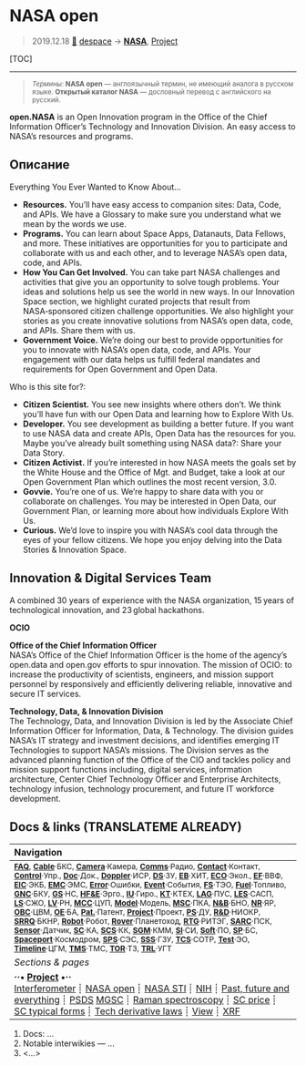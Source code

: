 # NASA open
> 2019.12.18 [🚀](../index/index.md) [despace](index.md) → **[NASA](zz_nasa.md)**, [Project](project.md)

[TOC]

---

> <small>*Термины:* **NASA open** — англоязычный термин, не имеющий аналога в русском языке. **Открытый каталог NASA** — дословный перевод с английского на русский.</small>

**open.NASA** is an Open Innovation program in the Office of the Chief Information Officer’s Technology and Innovation Division. An easy access to NASA’s resources and programs.



<p style="page-break-after:always"> </p>

## Описание

Everything You Ever Wanted to Know About...

   - **Resources.** You’ll have easy access to companion sites: Data, Code, and APIs. We have a Glossary to make sure you understand what we mean by the words we use.
   - **Programs.** You can learn about Space Apps, Datanauts, Data Fellows, and more. These initiatives are opportunities for you to participate and collaborate with us and each other, and to leverage NASA’s open data, code, and APIs.
   - **How You Can Get Involved.** You can take part NASA challenges and activities that give you an opportunity to solve tough problems. Your ideas and solutions help us see the world in new ways. In our Innovation Space section, we highlight curated projects that result from NASA‑sponsored citizen challenge opportunities. We also highlight your stories as you create innovative solutions from NASA’s open data, code, and APIs. Share them with us.
   - **Government Voice.** We’re doing our best to provide opportunities for you to innovate with NASA’s open data, code, and APIs. Your engagement with our data helps us fulfill federal mandates and requirements for Open Government and Open Data.

Who is this site for?:

   - **Citizen Scientist.** You see new insights where others don’t. We think you’ll have fun with our Open Data and learning how to Explore With Us.
   - **Developer.** You see development as building a better future. If you want to use NASA data and create APIs, Open Data has the resources for you. Maybe you’ve already built something using NASA data?: Share your Data Story.
   - **Citizen Activist.** If you’re interested in how NASA meets the goals set by the White House and the Office of Mgt. and Budget, take a look at our Open Government Plan which outlines the most recent version, 3.0.
   - **Govvie.** You’re one of us. We’re happy to share data with you or collaborate on challenges. You may be interested in Open Data, our Government Plan, or learning more about how individuals Explore With Us.
   - **Curious.** We’d love to inspire you with NASA’s cool data through the eyes of your fellow citizens. We hope you enjoy delving into the Data Stories & Innovation Space.


## Innovation &  Digital Services Team
A combined 30 years of experience with the NASA organization, 15 years of technological innovation, and 23 global hackathons.

**OCIO**

**Office of the Chief Information Officer**  
NASA’s Office of the Chief Information Officer is the home of the agency’s open.data and open.gov efforts to spur innovation. The mission of OCIO: to increase the productivity of scientists, engineers, and mission support personnel by responsively and efficiently delivering reliable, innovative and secure IT services.

**Technology, Data, & Innovation Division**  
The Technology, Data, and Innovation Division is led by the Associate Chief Information Officer for Information, Data, & Technology. The division guides NASA’s IT strategy and investment decisions, and identifies emerging IT Technologies to support NASA’s missions. The Division serves as the advanced planning function of the Office of the CIO and tackles policy and mission support functions including, digital services, information architecture, Center Chief Technology Officer and Enterprise Architects, technology infusion, technology procurement, and future IT workforce development.



<p style="page-break-after:always"> </p>

## Docs & links (TRANSLATEME ALREADY)
|Navigation|
|:--|
|<small>**[FAQ](faq.md)**, **[Cable](cable.md)**·БКС, **[Camera](cam.md)**·Камера, **[Comms](comms.md)**·Радио, **[Contact](contact.md)**·Контакт, **[Control](control.md)**·Упр., **[Doc](doc.md)**·Док., **[Doppler](doppler.md)**·ИСР, **[DS](ds.md)**·ЗУ, **[EB](eb.md)**·ХИТ, **[ECO](ecology.md)**·Экол., **[EF](ef.md)**·ВВФ, **[ElC](elc.md)**·ЭКБ, **[EMC](emc.md)**·ЭМС, **[Error](error.md)**·Ошибки, **[Event](event.md)**·События, **[FS](fs.md)**·ТЭО, **[Fuel](fuel.md)**·Топливо, **[GNC](gnc.md)**·БКУ, **[GS](scs.md)**·НС, **[HF&E](hfe.md)**·Эрго., **[IU](iu.md)**·Гиро., **[KT](kt.md)**·КТЕХ, **[LAG](lag.md)**·ПУC, **[LES](les.md)**·САСП, **[LS](ls.md)**·СЖО, **[LV](lv.md)**·РН, **[MCC](mcc.md)**·ЦУП, **[Model](model.md)**·Модель, **[MSC](sc.md)**·ПКА, **[N&B](nnb.md)**·БНО, **[NR](nr.md)**·ЯР, **[OBC](obc.md)**·ЦВМ, **[OE](oe.md)**·БА, **[Pat.](патент.md)**·Патент, **[Project](project.md)**·Проект, **[PS](ps.md)**·ДУ, **[R&D](rnd.md)**·НИОКР, **[SRRQ](srrq.md)**·БКНР, **[Robot](robotics.md)**·Робот, **[Rover](rover.md)**·Планетоход, **[RTG](rtg.md)**·РИТЭГ, **[SARC](sarc.md)**·ПСК, **[Sensor](sensor.md)**·Датчик, **[SC](sc.md)**·КА, **[SCS](scs.md)**·КК, **[SGM](sgm.md)**·КММ, **[SI](si.md)**·СИ, **[Soft](soft.md)**·ПО, **[SP](sp.md)**·БС, **[Spaceport](spaceport.md)**·Космодром, **[SPS](sps.md)**·СЭС, **[SSS](sss.md)**·ГЗУ, **[TCS](tcs.md)**·СОТР, **[Test](test.md)**·ЭО, **[Timeline](timeline.md)**·ЦГМ, **[TMS](tms.md)**·ТМС, **[TOR](tor.md)**·ТЗ, **[TRL](trl.md)**·УГТ</small>|
|*Sections & pages*|
|**··• [Project](project.md) •··**<br> [Interferometer](interferometer.md) ┊ [NASA open](nasa_open.md) ┊ [NASA STI](nasa_sti.md) ┊ [NIH](nih.md) ┊ [Past, future and everything](pfaeverything.md) ┊ [PSDS](us_psds.md) [MGSC](mgsc.md) ┊ [Raman spectroscopy](raman_spsc.md) ┊ [SC price](sc_price.md) ┊ [SC typical forms](sc_ts.md) ┊ [Tech derivative laws](td_laws.md) ┊ [View](view.md) ┊ [XRF](xrf.md)|

   1. Docs: …
   1. Notable interwikies — …
   1. <…>
